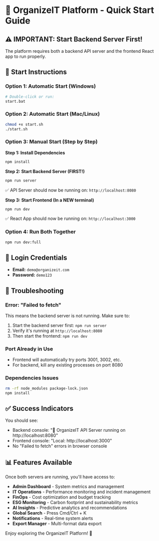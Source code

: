 # 🚀 OrganizeIT Platform - Quick Start Guide

## ⚠️ IMPORTANT: Start Backend Server First!

The platform requires both a backend API server and the frontend React app to run properly.

## 🔧 Start Instructions

### Option 1: Automatic Start (Windows)
```bash
# Double-click or run:
start.bat
```

### Option 2: Automatic Start (Mac/Linux)
```bash
chmod +x start.sh
./start.sh
```

### Option 3: Manual Start (Step by Step)

**Step 1: Install Dependencies**
```bash
npm install
```

**Step 2: Start Backend Server (FIRST!)**
```bash
npm run server
```
✅ API Server should now be running on: `http://localhost:8080`

**Step 3: Start Frontend (In a NEW terminal)**
```bash
npm run dev
```
✅ React App should now be running on: `http://localhost:3000`

### Option 4: Run Both Together
```bash
npm run dev:full
```

## 🔐 Login Credentials
- **Email:** `demo@organizeit.com`
- **Password:** `demo123`

## 🚨 Troubleshooting

### Error: "Failed to fetch"
This means the backend server is not running. Make sure to:
1. Start the backend server first: `npm run server`
2. Verify it's running at `http://localhost:8080`
3. Then start the frontend: `npm run dev`

### Port Already in Use
- Frontend will automatically try ports 3001, 3002, etc.
- For backend, kill any existing processes on port 8080

### Dependencies Issues
```bash
rm -rf node_modules package-lock.json
npm install
```

## ✅ Success Indicators

You should see:
- Backend console: "🚀 OrganizeIT API Server running on http://localhost:8080"
- Frontend console: "Local: http://localhost:3000"
- No "Failed to fetch" errors in browser console

## 📊 Features Available

Once both servers are running, you'll have access to:
- **Admin Dashboard** - System metrics and management
- **IT Operations** - Performance monitoring and incident management  
- **FinOps** - Cost optimization and budget tracking
- **ESG Monitoring** - Carbon footprint and sustainability metrics
- **AI Insights** - Predictive analytics and recommendations
- **Global Search** - Press Cmd/Ctrl + K
- **Notifications** - Real-time system alerts
- **Export Manager** - Multi-format data export

Enjoy exploring the OrganizeIT Platform! 🎉